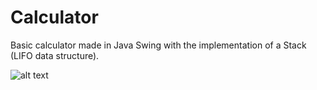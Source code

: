 # Calculator
Basic calculator made in Java Swing with the implementation of a Stack (LIFO data structure).

![alt text](https://github.com/[Tankel]/[Calculator]/blob/[master]/src/main/java/com/mycompany/calculadora1/Calculator.png?raw=true)
